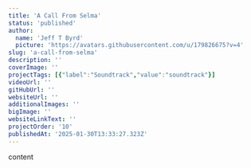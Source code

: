 ```yaml
---
title: 'A Call From Selma'
status: 'published'
author:
  name: 'Jeff T Byrd'
  picture: 'https://avatars.githubusercontent.com/u/179826675?v=4'
slug: 'a-call-from-selma'
description: ''
coverImage: ''
projectTags: [{"label":"Soundtrack","value":"soundtrack"}]
videoUrl: ''
gitHubUrl: ''
websiteUrl: ''
additionalImages: ''
bigImage: ''
websiteLinkText: ''
projectOrder: '10'
publishedAt: '2025-01-30T13:33:27.323Z'
---
```


content
